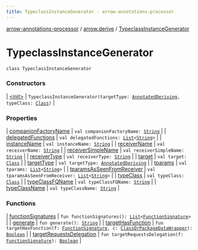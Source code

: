```yaml
---
title: TypeclassInstanceGenerator - arrow-annotations-processor
---
```


[arrow-annotations-processor](../../index.html) / [arrow.derive](../index.html) / [TypeclassInstanceGenerator](./index.html)

# TypeclassInstanceGenerator

`class TypeclassInstanceGenerator`

### Constructors

| [&lt;init&gt;](-init-.html) | `TypeclassInstanceGenerator(targetType: `[`AnnotatedDeriving`](../-annotated-deriving/index.html)`, typeClass: `[`Class`](../../arrow.common.utils/-class-or-package-data-wrapper/-class/index.html)`)` |

### Properties

| [companionFactoryName](companion-factory-name.html) | `val companionFactoryName: `[`String`](https://kotlinlang.org/api/latest/jvm/stdlib/kotlin/-string/index.html) |
| [delegatedFunctions](delegated-functions.html) | `val delegatedFunctions: `[`List`](https://kotlinlang.org/api/latest/jvm/stdlib/kotlin.collections/-list/index.html)`<`[`String`](https://kotlinlang.org/api/latest/jvm/stdlib/kotlin/-string/index.html)`>` |
| [instanceName](instance-name.html) | `val instanceName: `[`String`](https://kotlinlang.org/api/latest/jvm/stdlib/kotlin/-string/index.html) |
| [receiverName](receiver-name.html) | `val receiverName: `[`String`](https://kotlinlang.org/api/latest/jvm/stdlib/kotlin/-string/index.html) |
| [receiverSimpleName](receiver-simple-name.html) | `val receiverSimpleName: `[`String`](https://kotlinlang.org/api/latest/jvm/stdlib/kotlin/-string/index.html) |
| [receiverType](receiver-type.html) | `val receiverType: `[`String`](https://kotlinlang.org/api/latest/jvm/stdlib/kotlin/-string/index.html) |
| [target](target.html) | `val target: `[`Class`](../../arrow.common.utils/-class-or-package-data-wrapper/-class/index.html) |
| [targetType](target-type.html) | `val targetType: `[`AnnotatedDeriving`](../-annotated-deriving/index.html) |
| [tparams](tparams.html) | `val tparams: `[`List`](https://kotlinlang.org/api/latest/jvm/stdlib/kotlin.collections/-list/index.html)`<`[`String`](https://kotlinlang.org/api/latest/jvm/stdlib/kotlin/-string/index.html)`>` |
| [tparamsAsSeenFromReceiver](tparams-as-seen-from-receiver.html) | `val tparamsAsSeenFromReceiver: `[`List`](https://kotlinlang.org/api/latest/jvm/stdlib/kotlin.collections/-list/index.html)`<`[`String`](https://kotlinlang.org/api/latest/jvm/stdlib/kotlin/-string/index.html)`>` |
| [typeClass](type-class.html) | `val typeClass: `[`Class`](../../arrow.common.utils/-class-or-package-data-wrapper/-class/index.html) |
| [typeClassFQName](type-class-f-q-name.html) | `val typeClassFQName: `[`String`](https://kotlinlang.org/api/latest/jvm/stdlib/kotlin/-string/index.html) |
| [typeClassName](type-class-name.html) | `val typeClassName: `[`String`](https://kotlinlang.org/api/latest/jvm/stdlib/kotlin/-string/index.html) |

### Functions

| [functionSignatures](function-signatures.html) | `fun functionSignatures(): `[`List`](https://kotlinlang.org/api/latest/jvm/stdlib/kotlin.collections/-list/index.html)`<`[`FunctionSignature`](../-function-signature/index.html)`>` |
| [generate](generate.html) | `fun generate(): `[`String`](https://kotlinlang.org/api/latest/jvm/stdlib/kotlin/-string/index.html) |
| [targetHasFunction](target-has-function.html) | `fun targetHasFunction(f: `[`FunctionSignature`](../-function-signature/index.html)`, c: `[`ClassOrPackageDataWrapper`](../../arrow.common.utils/-class-or-package-data-wrapper/index.html)`): `[`Boolean`](https://kotlinlang.org/api/latest/jvm/stdlib/kotlin/-boolean/index.html) |
| [targetRequestsDelegation](target-requests-delegation.html) | `fun targetRequestsDelegation(f: `[`FunctionSignature`](../-function-signature/index.html)`): `[`Boolean`](https://kotlinlang.org/api/latest/jvm/stdlib/kotlin/-boolean/index.html) |

